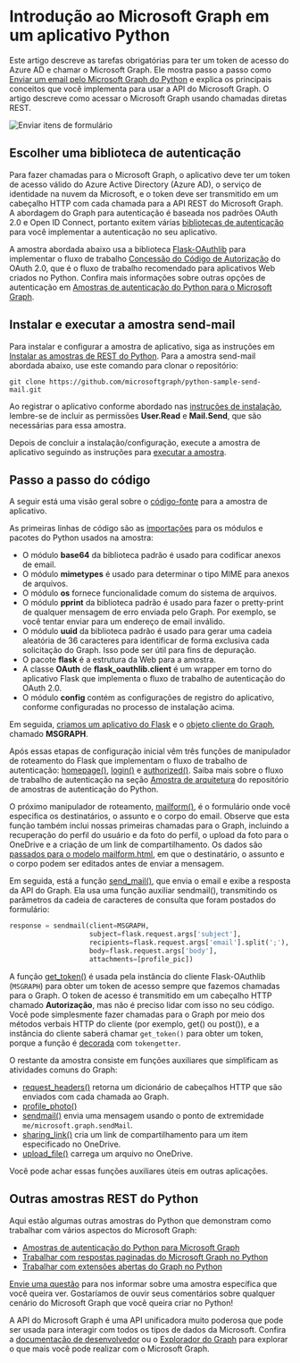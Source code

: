 # <a name="get-started-with-microsoft-graph-in-a-python-app"></a>Introdução ao Microsoft Graph em um aplicativo Python 

Este artigo descreve as tarefas obrigatórias para ter um token de acesso do Azure AD e chamar o Microsoft Graph. Ele mostra passo a passo como [Enviar um email pelo Microsoft Graph do Python](https://github.com/microsoftgraph/python-sample-send-mail) e explica os principais conceitos que você implementa para usar a API do Microsoft Graph. O artigo descreve como acessar o Microsoft Graph usando chamadas diretas REST.

![Enviar itens de formulário](https://raw.githubusercontent.com/microsoftgraph/python-sample-send-mail/master/static/images/sendmail.png)

## <a name="choosing-an-authentication-library"></a>Escolher uma biblioteca de autenticação

Para fazer chamadas para o Microsoft Graph, o aplicativo deve ter um token de acesso válido do Azure Active Directory (Azure AD), o serviço de identidade na nuvem da Microsoft, e o token deve ser transmitido em um cabeçalho HTTP com cada chamada para a API REST do Microsoft Graph. A abordagem do Graph para autenticação é baseada nos padrões OAuth 2.0 e Open ID Connect, portanto exitem várias [bibliotecas de autenticação](https://docs.microsoft.com/pt-BR/azure/active-directory/develop/active-directory-v2-libraries) para você implementar a autenticação no seu aplicativo.

A amostra abordada abaixo usa a biblioteca [Flask-OAuthlib](https://flask-oauthlib.readthedocs.io/en/latest/) para implementar o fluxo de trabalho [Concessão do Código de Autorização](https://tools.ietf.org/html/rfc6749#section-4.1) do OAuth 2.0, que é o fluxo de trabalho recomendado para aplicativos Web criados no Python. Confira mais informações sobre outras opções de autenticação em [Amostras de autenticação do Python para o Microsoft Graph](https://github.com/microsoftgraph/python-sample-auth).

## <a name="installing-and-running-the-send-mail-sample"></a>Instalar e executar a amostra send-mail

Para instalar e configurar a amostra de aplicativo, siga as instruções em [Instalar as amostras de REST do Python]((https://github.com/microsoftgraph/python-sample-auth)/blob/master/installation.md). Para a amostra send-mail abordada abaixo, use este comando para clonar o repositório:

```git clone https://github.com/microsoftgraph/python-sample-send-mail.git```

Ao registrar o aplicativo conforme abordado nas [instruções de instalação]((https://github.com/microsoftgraph/python-sample-auth)/blob/master/installation.md), lembre-se de incluir as permissões **User.Read** e **Mail.Send**, que são necessárias para essa amostra.

Depois de concluir a instalação/configuração, execute a amostra de aplicativo seguindo as instruções para [executar a amostra]((https://github.com/microsoftgraph/python-sample-send-mail)#running-the-sample).

## <a name="code-walkthrough"></a>Passo a passo do código

A seguir está uma visão geral sobre o [código-fonte]((https://github.com/microsoftgraph/python-sample-send-mail)/blob/master/sample.py) para a amostra de aplicativo.

As primeiras linhas de código são as [importações]((https://github.com/microsoftgraph/python-sample-send-mail)/blob/master/sample.py#L4-L32) para os módulos e pacotes do Python usados na amostra:

* O módulo **base64** da biblioteca padrão é usado para codificar anexos de email.
* O módulo **mimetypes** é usado para determinar o tipo MIME para anexos de arquivos.
* O módulo **os** fornece funcionalidade comum do sistema de arquivos.
* O módulo **pprint** da biblioteca padrão é usado para fazer o pretty-print de qualquer mensagem de erro enviada pelo Graph. Por exemplo, se você tentar enviar para um endereço de email inválido.
* O módulo **uuid** da biblioteca padrão é usado para gerar uma cadeia aleatória de 36 caracteres para identificar de forma exclusiva cada solicitação do Graph. Isso pode ser útil para fins de depuração.
* O pacote **flask** é a estrutura da Web para a amostra.
* A classe **OAuth** de **flask_oauthlib.client** é um wrapper em torno do aplicativo Flask que implementa o fluxo de trabalho de autenticação do OAuth 2.0.
* O módulo **config** contém as configurações de registro do aplicativo, conforme configuradas no processo de instalação acima.

Em seguida, [criamos um aplicativo do Flask]((https://github.com/microsoftgraph/python-sample-send-mail)/blob/master/sample.py#L15-L17) e o [objeto cliente do Graph]((https://github.com/microsoftgraph/python-sample-send-mail)/blob/master/sample.py#L19-L28), chamado **MSGRAPH**.

Após essas etapas de configuração inicial vêm três funções de manipulador de roteamento do Flask que implementam o fluxo de trabalho de autenticação: [homepage()]((https://github.com/microsoftgraph/python-sample-send-mail)/blob/master/sample.py#L30-L33), [login()]((https://github.com/microsoftgraph/python-sample-send-mail)/blob/master/sample.py#L35-L39) e [authorized()]((https://github.com/microsoftgraph/python-sample-send-mail)/blob/master/sample.py#L41-L48). Saiba mais sobre o fluxo de trabalho de autenticação na seção [Amostra de arquitetura]((https://github.com/microsoftgraph/python-sample-auth)#sample-architecture) do repositório de amostras de autenticação do Python.

O próximo manipulador de roteamento, [mailform()]((https://github.com/microsoftgraph/python-sample-send-mail)/blob/master/sample.py#L50-L83), é o formulário onde você especifica os destinatários, o assunto e o corpo do email. Observe que esta função também inclui nossas primeiras chamadas para o Graph, incluindo a recuperação do perfil do usuário e da foto do perfil, o upload da foto para o OneDrive e a criação de um link de compartilhamento. Os dados são [passados para o modelo mailform.html]((https://github.com/microsoftgraph/python-sample-send-mail)/blob/master/sample.py#L77-L83), em que o destinatário, o assunto e o corpo podem ser editados antes de enviar a mensagem. 

Em seguida, está a função [send_mail()]((https://github.com/microsoftgraph/python-sample-send-mail)/blob/master/sample.py#L85-L107), que envia o email e exibe a resposta da API do Graph. Ela usa uma função auxiliar sendmail(), transmitindo os parâmetros da cadeia de caracteres de consulta que foram postados do formulário:

```python
response = sendmail(client=MSGRAPH,
                    subject=flask.request.args['subject'],
                    recipients=flask.request.args['email'].split(';'),
                    body=flask.request.args['body'],
                    attachments=[profile_pic])
```

A função [get_token()]((https://github.com/microsoftgraph/python-sample-send-mail)/blob/master/sample.py#L109-L123) é usada pela instância do cliente Flask-OAuthlib (```MSGRAPH```) para obter um token de acesso sempre que fazemos chamadas para o Graph. O token de acesso é transmitido em um cabeçalho HTTP chamado **Autorização**, mas não é preciso lidar com isso no seu código. Você pode simplesmente fazer chamadas para o Graph por meio dos métodos verbais HTTP do cliente (por exemplo, get() ou post()), e a instância do cliente saberá chamar ```get_token()``` para obter um token, porque a função é [decorada]((https://github.com/microsoftgraph/python-sample-send-mail)/blob/master/sample.py#L109-L109) com ```tokengetter```.

O restante da amostra consiste em funções auxiliares que simplificam as atividades comuns do Graph:

* [request_headers()]((https://github.com/microsoftgraph/python-sample-send-mail)/blob/master/sample.py#L114-L123) retorna um dicionário de cabeçalhos HTTP que são enviados com cada chamada ao Graph.
* [profile_photo()]((https://github.com/microsoftgraph/python-sample-send-mail)/blob/master/sample.py#L125-L154) 
* [sendmail()]((https://github.com/microsoftgraph/python-sample-send-mail)/blob/master/sample.py#L156-L202) envia uma mensagem usando o ponto de extremidade ```me/microsoft.graph.sendMail```.
* [sharing_link()]((https://github.com/microsoftgraph/python-sample-send-mail)/blob/master/sample.py#L204-L221) cria um link de compartilhamento para um item especificado no OneDrive.
* [upload_file()]((https://github.com/microsoftgraph/python-sample-send-mail)/blob/master/sample.py#L223-L255) carrega um arquivo no OneDrive.

Você pode achar essas funções auxiliares úteis em outras aplicações.

## <a name="other-python-rest-samples"></a>Outras amostras REST do Python

Aqui estão algumas outras amostras do Python que demonstram como trabalhar com vários aspectos do Microsoft Graph:

* [Amostras de autenticação do Python para Microsoft Graph](https://github.com/microsoftgraph/python-sample-auth)
* [Trabalhar com respostas paginadas do Microsoft Graph no Python](https://github.com/microsoftgraph/python-sample-pagination)
* [Trabalhar com extensões abertas do Graph no Python](https://github.com/microsoftgraph/python-sample-open-extensions)

[Envie uma questão]((https://github.com/microsoftgraph/python-sample-auth)/issues) para nos informar sobre uma amostra específica que você queira ver. Gostaríamos de ouvir seus comentários sobre qualquer cenário do Microsoft Graph que você queira criar no Python!

A API do Microsoft Graph é uma API unificadora muito poderosa que pode ser usada para interagir com todos os tipos de dados da Microsoft. Confira a [documentação de desenvolvedor](https://developer.microsoft.com/pt-BR/graph/docs/concepts/overview) ou o [Explorador do Graph](https://developer.microsoft.com/pt-BR/graph/graph-explorer) para explorar o que mais você pode realizar com o Microsoft Graph.
